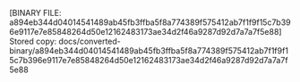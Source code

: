 [BINARY FILE: a894eb344d04014541489ab45fb3ffba5f8a774389f575412ab7f1f9f15c7b396e9117e7e85848264d50e12162483173ae34d2f46a9287d92d7a7a7f5e88]
Stored copy: docs/converted-binary/a894eb344d04014541489ab45fb3ffba5f8a774389f575412ab7f1f9f15c7b396e9117e7e85848264d50e12162483173ae34d2f46a9287d92d7a7a7f5e88
